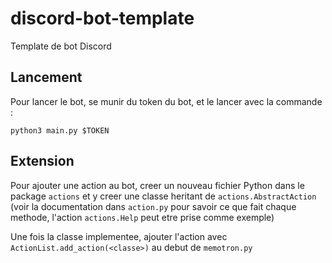 # discord-bot-template

Template de bot Discord

## Lancement

Pour lancer le bot, se munir du token du bot, et le lancer avec la commande :
```
python3 main.py $TOKEN
```

## Extension

Pour ajouter une action au bot, creer un nouveau fichier Python dans le package `actions` et y creer une
classe heritant de `actions.AbstractAction` (voir la documentation dans `action.py` pour savoir ce que fait
chaque methode, l'action `actions.Help` peut etre prise comme exemple)

Une fois la classe implementee, ajouter l'action avec `ActionList.add_action(<classe>)` au debut de
`memotron.py`